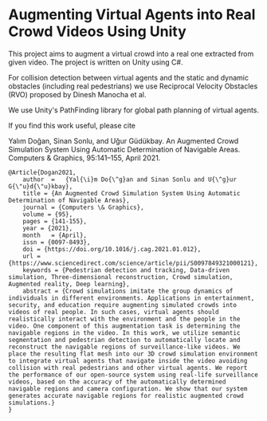 # Augmenting Virtual Agents into Real Crowd Videos Using Unity

This project aims to augment a virtual crowd into a real one extracted from given video.
The project is written on Unity using C#.

For collision detection between virtual agents and the static and dynamic obstacles (including real pedestrians) we use Reciprocal Velocity Obstacles (RVO) proposed by Dinesh Manocha et al.

We use Unity's PathFinding library for global path planning of virtual agents.

If you find this work useful, please cite

Yalım Doğan, Sinan Sonlu, and Uğur Güdükbay. An Augmented Crowd Simulation System Using Automatic Determination of Navigable Areas. Computers & Graphics, 95:141–155, April 2021.

```
@Article{Dogan2021,
	author	=	{Yal{\i}m Do{\^g}an and Sinan Sonlu and U{\^g}ur G{\"u}d{\"u}kbay},
	title = {An Augmented Crowd Simulation System Using Automatic Determination of Navigable Areas},
	journal = {Computers \& Graphics},
	volume = {95},
	pages = {141-155},
	year = {2021},
	month	= {April},
	issn = {0097-8493},
	doi = {https://doi.org/10.1016/j.cag.2021.01.012},
	url = {https://www.sciencedirect.com/science/article/pii/S0097849321000121},
	keywords = {Pedestrian detection and tracking, Data-driven simulation, Three-dimensional reconstruction, Crowd simulation, Augmented reality, Deep learning},
	abstract = {Crowd simulations imitate the group dynamics of individuals in different environments. Applications in entertainment, security, and education require augmenting simulated crowds into videos of real people. In such cases, virtual agents should realistically interact with the environment and the people in the video. One component of this augmentation task is determining the navigable regions in the video. In this work, we utilize semantic segmentation and pedestrian detection to automatically locate and reconstruct the navigable regions of surveillance-like videos. We place the resulting flat mesh into our 3D crowd simulation environment to integrate virtual agents that navigate inside the video avoiding collision with real pedestrians and other virtual agents. We report the performance of our open-source system using real-life surveillance videos, based on the accuracy of the automatically determined navigable regions and camera configuration. We show that our system generates accurate navigable regions for realistic augmented crowd simulations.}
}  
```
